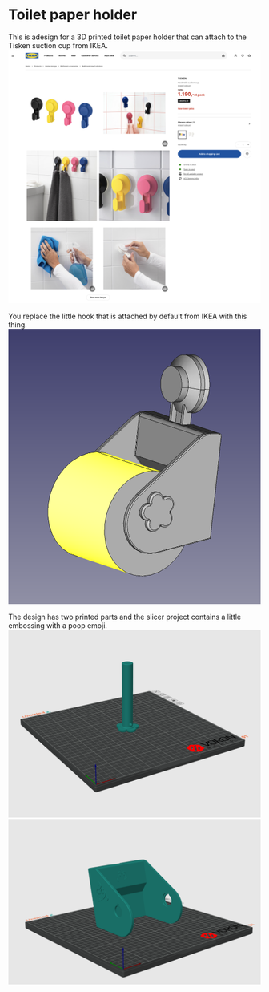 # Toilet paper holder

This is adesign for a 3D printed toilet paper holder that can attach to the Tisken suction cup from IKEA.
![image](./tisken.png)

You replace the little hook that is attached by default from IKEA with this thing.
![image](./haldari-cad.png)

The design has two printed parts and the slicer project contains a little embossing with a poop emoji.
![image](./haldari-slicer-pin.png)
![image2](./haldari-slicer.png)

